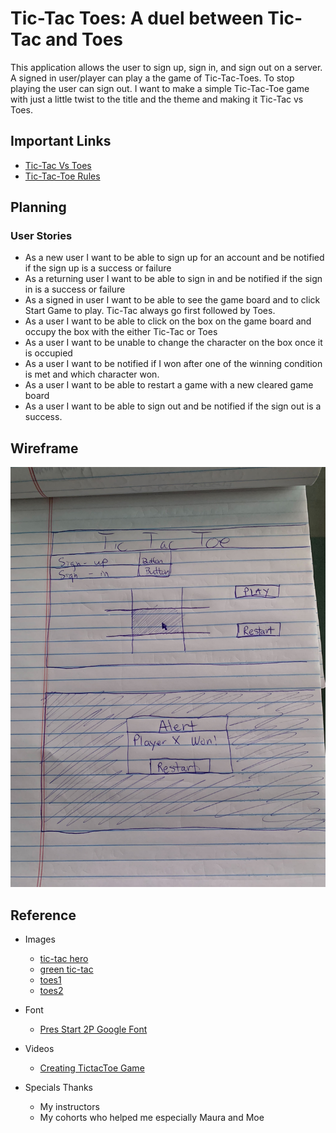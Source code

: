 
# Tic-Tac Toes: A duel between Tic-Tac and Toes

This application allows the user to sign up, sign in, and sign out on a server. A signed in user/player can play a the game of Tic-Tac-Toes. To stop playing the user can sign out. I want to make a simple Tic-Tac-Toe game with just a little twist to the title and the theme and making it Tic-Tac vs Toes. 

## Important Links

- [Tic-Tac Vs Toes](https://hieppie.github.io/tictactoe-client/)
- [Tic-Tac-Toe Rules](https://www.wikihow.com/Play-Tic-Tac-Toe)


## Planning

### User Stories
- As a new user I want to be able to sign up for an account and be notified if the sign up is a success or failure
- As a returning user I want to be able to sign in and be notified if the sign in is a success or failure
- As a signed in user I want to be able to see the game board and to click Start Game to play. Tic-Tac always go first followed by Toes. 
- As a user I want to be able to click on the box on the game board and occupy the box with the either Tic-Tac or Toes
- As a user I want to be unable to change the character on the box once it is occupied
- As a user I want to be notified if I won after one of the winning condition is met and which character won.
- As a user I want to be able to restart a game with a new cleared game board
- As a user I want to be able to sign out and be notified if the sign out is a success.


## Wireframe

![Wirefram draft](./app/images/WireFrame.jpg)

## Reference

  - Images
    - [tic-tac hero](https://media0.giphy.com/media/dLvb1XJ4e9OVB6uWJy/giphy.gif?cid=ecf05e47kcbjalc05axl16ghfoo1rt4knhzo5eavysufp3kk&rid=giphy.gif&ct=g)
    - [green tic-tac](https://media3.giphy.com/media/hvRhoBF5xVDvrmZCRp/giphy.gif?cid=790b7611fed8f87094e8b1986757547dd526bdfbd30564c6&rid=giphy.gif&ct=s)
    - [toes1](https://media0.giphy.com/media/loHIRKRjn6Nu2Xixbw/giphy.gif?cid=ecf05e47usey6qd0l32rptbf09u2f55anm9nwxkcslg2zis2&rid=giphy.gif&ct=g)
    - [toes2](https://media1.giphy.com/media/AGFvTmdx8Jfm4UOPtx/giphy.gif?cid=ecf05e47u4csofn82s9vd9vmzmi35ly9eehl28g7jb5twdtp&rid=giphy.gif&ct=g)


  - Font
    - [Pres Start 2P Google Font](https://fonts.google.com/specimen/Press+Start+2P)


  - Videos
    - [Creating TictacToe Game](https://www.youtube.com/watch?v=x1B9IVrDIxg)

  - Specials Thanks
    - My instructors
    - My cohorts who helped me especially Maura and Moe
